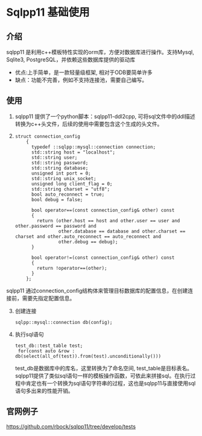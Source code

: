 # Sqlpp11 基础使用

## 介绍

sqlpp11 是利用c++模板特性实现的orm库，方便对数据库进行操作。支持Mysql, Sqlite3, PostgreSQL，并依赖这些数据库提供的驱动库

- 优点:上手简单，是一款轻量级框架, 相对于ODB要简单许多
- 缺点：功能不完善，例如不支持连接池，需要自己编写。



## 使用

1. sqlpp11 提供了一个python脚本：sqlpp11-ddl2cpp, 可将sql文件中的ddl描述转换为c++头文件，后续的使用中需要包含这个生成的头文件。

2. ```
   struct connection_config
       {
         typedef ::sqlpp::mysql::connection connection;
         std::string host = "localhost";
         std::string user;
         std::string password;
         std::string database;
         unsigned int port = 0;
         std::string unix_socket;
         unsigned long client_flag = 0;
         std::string charset = "utf8";
         bool auto_reconnect = true;
         bool debug = false;
   
         bool operator==(const connection_config& other) const
         {
           return (other.host == host and other.user == user and other.password == password and
                   other.database == database and other.charset == charset and other.auto_reconnect == auto_reconnect and
                   other.debug == debug);
         }
   
         bool operator!=(const connection_config& other) const
         {
           return !operator==(other);
         }
       };
   ```

sqlpp11 通过connection_config结构体来管理目标数据库的配置信息，在创建连接前，需要先指定配置信息。

3. 创建连接

   ```
   sqlpp::mysql::connection db(config);
   ```

4. 执行sql语句

   ```
   test_db::test_table test;
   	for(const auto &row : db(select(all_of(test)).from(test).unconditionally()))
   ```

   test_db是数据库中的库名，这里转换为了命名空间, test_table是目标表名。sqlpp11提供了类似sql语句一样的模板操作函数，可依此来拼接sql。在执行过程中肯定也有一个转换为sql语句字符串的过程，这也是sqlpp11与直接使用sql语句多出来的性能开销。

## 官网例子

https://github.com/rbock/sqlpp11/tree/develop/tests